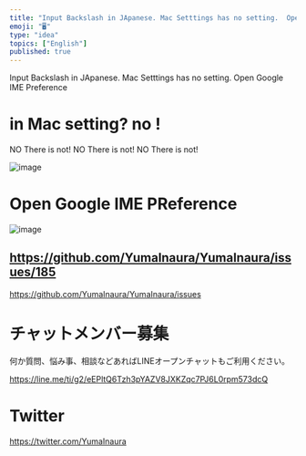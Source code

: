 ```yaml
---
title: "Input Backslash in JApanese. Mac Setttings has no setting.  Open Googl"
emoji: "🖥"
type: "idea"
topics: ["English"]
published: true
---
```


Input Backslash in JApanese. Mac Setttings has no setting.  Open Google IME Preference

# in Mac setting? no !

NO There is not!
NO There is not!
NO There is not!

![image](https://user-images.githubusercontent.com/13635059/50585076-93eb0300-0eb6-11e9-818e-43cd7dd66e02.png)

# Open Google IME PReference

![image](https://user-images.githubusercontent.com/13635059/50585113-c563ce80-0eb6-11e9-921a-a3f03a034660.png)

https://github.com/YumaInaura/YumaInaura/issues/185
---

https://github.com/YumaInaura/YumaInaura/issues








<!-- Update From Qiita API -->

# チャットメンバー募集


何か質問、悩み事、相談などあればLINEオープンチャットもご利用ください。

https://line.me/ti/g2/eEPltQ6Tzh3pYAZV8JXKZqc7PJ6L0rpm573dcQ





# Twitter


https://twitter.com/YumaInaura


<!-- Update From Qiita API -->


